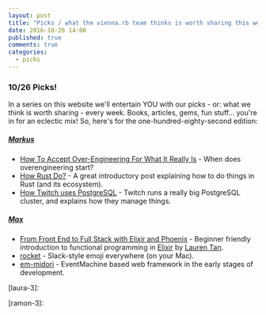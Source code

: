 ```yaml
---
layout: post
title: "Picks / what the vienna.rb team thinks is worth sharing this week"
date: 2016-10-26 14:00
published: true
comments: true
categories:
  - picks
---
```


### 10/26 Picks!

In a series on this website we'll entertain YOU with our picks - or: what we think is worth sharing - every week.
Books, articles, gems, fun stuff... you're in for an eclectic mix! So, here's for the one-hundred-eighty-second edition:


##### [Markus][markus]
- [How To Accept Over-Engineering For What It Really Is][markus-1] - When does overengineering start?
- [How Rust Do?][markus-2] - A great introductory post explaining how to do things in Rust (and its ecosystem).
- [How Twitch uses PostgreSQL][markus-3] - Twitch runs a really big PostgreSQL cluster, and explains how they manage things.

##### [Max][max]
- [From Front End to Full Stack with Elixir and Phoenix][max-1] - Beginner friendly introduction to functional programming in [Elixir][elixir] by [Lauren Tan][lauren-tan].
- [rocket][max-2] - Slack-style emoji everywhere (on your Mac).
- [em-midori][max-3] - EventMachine based web framework in the early stages of development.



[laura]: https://www.twitter.com/alicetragedy
[laura-1]:
[laura-2]:
[laura-3]:

[ramon]: https://twitter.com/senorhuidobro
[ramon-1]:
[ramon-2]:
[ramon-3]:

[markus]: https://twitter.com/nuclearsquid
[markus-1]: https://hackernoon.com/how-to-accept-over-engineering-for-what-it-really-is-6fca9a919263#.usorzva4a
[markus-2]: http://blog.jfo.click/how-rust-do/
[markus-3]: https://blog.twitch.tv/how-twitch-uses-postgresql-c34aa9e56f58

[max]: https://www.twitter.com/klappradla
[max-1]: https://www.youtube.com/watch?v=r4ulu8wo_GI
[max-2]: http://matthewpalmer.net/rocket/
[max-3]: https://github.com/heckpsi-lab/em-midori
[elixir]: http://elixir-lang.org/
[lauren-tan]: https://twitter.com/sugarpirate_
